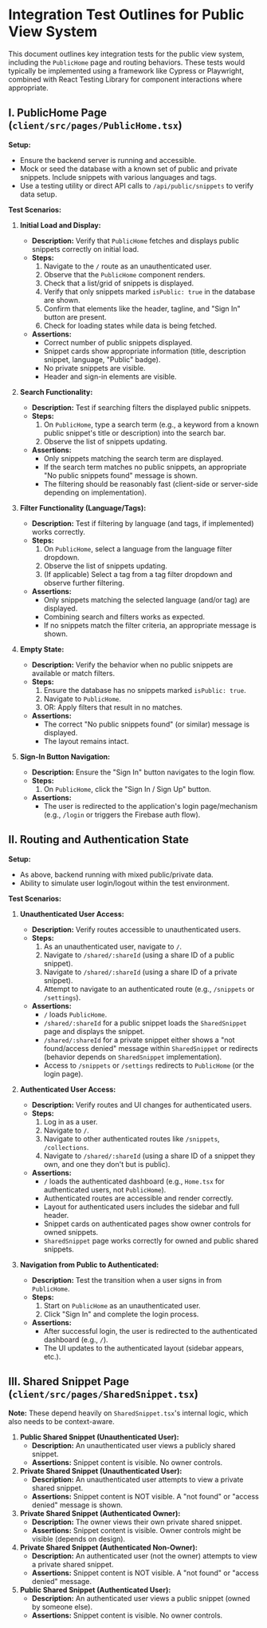 # Integration Test Outlines for Public View System

This document outlines key integration tests for the public view system, including the `PublicHome` page and routing behaviors. These tests would typically be implemented using a framework like Cypress or Playwright, combined with React Testing Library for component interactions where appropriate.

## I. PublicHome Page (`client/src/pages/PublicHome.tsx`)

**Setup:**
*   Ensure the backend server is running and accessible.
*   Mock or seed the database with a known set of public and private snippets. Include snippets with various languages and tags.
*   Use a testing utility or direct API calls to `/api/public/snippets` to verify data setup.

**Test Scenarios:**

1.  **Initial Load and Display:**
    *   **Description:** Verify that `PublicHome` fetches and displays public snippets correctly on initial load.
    *   **Steps:**
        1.  Navigate to the `/` route as an unauthenticated user.
        2.  Observe that the `PublicHome` component renders.
        3.  Check that a list/grid of snippets is displayed.
        4.  Verify that only snippets marked `isPublic: true` in the database are shown.
        5.  Confirm that elements like the header, tagline, and "Sign In" button are present.
        6.  Check for loading states while data is being fetched.
    *   **Assertions:**
        *   Correct number of public snippets displayed.
        *   Snippet cards show appropriate information (title, description snippet, language, "Public" badge).
        *   No private snippets are visible.
        *   Header and sign-in elements are visible.

2.  **Search Functionality:**
    *   **Description:** Test if searching filters the displayed public snippets.
    *   **Steps:**
        1.  On `PublicHome`, type a search term (e.g., a keyword from a known public snippet's title or description) into the search bar.
        2.  Observe the list of snippets updating.
    *   **Assertions:**
        *   Only snippets matching the search term are displayed.
        *   If the search term matches no public snippets, an appropriate "No public snippets found" message is shown.
        *   The filtering should be reasonably fast (client-side or server-side depending on implementation).

3.  **Filter Functionality (Language/Tags):**
    *   **Description:** Test if filtering by language (and tags, if implemented) works correctly.
    *   **Steps:**
        1.  On `PublicHome`, select a language from the language filter dropdown.
        2.  Observe the list of snippets updating.
        3.  (If applicable) Select a tag from a tag filter dropdown and observe further filtering.
    *   **Assertions:**
        *   Only snippets matching the selected language (and/or tag) are displayed.
        *   Combining search and filters works as expected.
        *   If no snippets match the filter criteria, an appropriate message is shown.

4.  **Empty State:**
    *   **Description:** Verify the behavior when no public snippets are available or match filters.
    *   **Steps:**
        1.  Ensure the database has no snippets marked `isPublic: true`.
        2.  Navigate to `PublicHome`.
        3.  OR: Apply filters that result in no matches.
    *   **Assertions:**
        *   The correct "No public snippets found" (or similar) message is displayed.
        *   The layout remains intact.

5.  **Sign-In Button Navigation:**
    *   **Description:** Ensure the "Sign In" button navigates to the login flow.
    *   **Steps:**
        1.  On `PublicHome`, click the "Sign In / Sign Up" button.
    *   **Assertions:**
        *   The user is redirected to the application's login page/mechanism (e.g., `/login` or triggers the Firebase auth flow).

## II. Routing and Authentication State

**Setup:**
*   As above, backend running with mixed public/private data.
*   Ability to simulate user login/logout within the test environment.

**Test Scenarios:**

1.  **Unauthenticated User Access:**
    *   **Description:** Verify routes accessible to unauthenticated users.
    *   **Steps:**
        1.  As an unauthenticated user, navigate to `/`.
        2.  Navigate to `/shared/:shareId` (using a share ID of a public snippet).
        3.  Navigate to `/shared/:shareId` (using a share ID of a private snippet).
        4.  Attempt to navigate to an authenticated route (e.g., `/snippets` or `/settings`).
    *   **Assertions:**
        *   `/` loads `PublicHome`.
        *   `/shared/:shareId` for a public snippet loads the `SharedSnippet` page and displays the snippet.
        *   `/shared/:shareId` for a private snippet either shows a "not found/access denied" message within `SharedSnippet` or redirects (behavior depends on `SharedSnippet` implementation).
        *   Access to `/snippets` or `/settings` redirects to `PublicHome` (or the login page).

2.  **Authenticated User Access:**
    *   **Description:** Verify routes and UI changes for authenticated users.
    *   **Steps:**
        1.  Log in as a user.
        2.  Navigate to `/`.
        3.  Navigate to other authenticated routes like `/snippets`, `/collections`.
        4.  Navigate to `/shared/:shareId` (using a share ID of a snippet they own, and one they don't but is public).
    *   **Assertions:**
        *   `/` loads the authenticated dashboard (e.g., `Home.tsx` for authenticated users, not `PublicHome`).
        *   Authenticated routes are accessible and render correctly.
        *   Layout for authenticated users includes the sidebar and full header.
        *   Snippet cards on authenticated pages show owner controls for owned snippets.
        *   `SharedSnippet` page works correctly for owned and public shared snippets.

3.  **Navigation from Public to Authenticated:**
    *   **Description:** Test the transition when a user signs in from `PublicHome`.
    *   **Steps:**
        1.  Start on `PublicHome` as an unauthenticated user.
        2.  Click "Sign In" and complete the login process.
    *   **Assertions:**
        *   After successful login, the user is redirected to the authenticated dashboard (e.g., `/`).
        *   The UI updates to the authenticated layout (sidebar appears, etc.).

## III. Shared Snippet Page (`client/src/pages/SharedSnippet.tsx`)

**Note:** These depend heavily on `SharedSnippet.tsx`'s internal logic, which also needs to be context-aware.

1.  **Public Shared Snippet (Unauthenticated User):**
    *   **Description:** An unauthenticated user views a publicly shared snippet.
    *   **Assertions:** Snippet content is visible. No owner controls.
2.  **Private Shared Snippet (Unauthenticated User):**
    *   **Description:** An unauthenticated user attempts to view a private shared snippet.
    *   **Assertions:** Snippet content is NOT visible. A "not found" or "access denied" message is shown.
3.  **Private Shared Snippet (Authenticated Owner):**
    *   **Description:** The owner views their own private shared snippet.
    *   **Assertions:** Snippet content is visible. Owner controls might be visible (depends on design).
4.  **Private Shared Snippet (Authenticated Non-Owner):**
    *   **Description:** An authenticated user (not the owner) attempts to view a private shared snippet.
    *   **Assertions:** Snippet content is NOT visible. A "not found" or "access denied" message.
5.  **Public Shared Snippet (Authenticated User):**
    *   **Description:** An authenticated user views a public snippet (owned by someone else).
    *   **Assertions:** Snippet content is visible. No owner controls.
```
